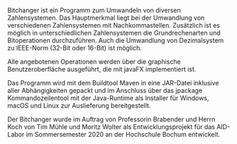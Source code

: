 Bitchanger ist ein Programm zum Umwandeln von diversen Zahlensystemen. Das Hauptmerkmal liegt bei der Umwandlung
von verschiedenen Zahlensystemen mit Nachkommastellen. Zusätzlich ist es möglich in unterschiedlichen Zahlensystemen
die Grundrechenarten und Bitoperationen durchzuführen. Auch die Umwandlung von Dezimalsystem zu IEEE-Norm (32-Bit oder
16-Bit) ist möglich.

Alle angebotenen Operationen werden über die graphische Benutzeroberfläche ausgeführt, die mit javaFX implementiert ist.

Das Programm wird mit dem Buildtool Maven in eine JAR-Datei inklusive aller Abhängigkeiten gepackt und im Anschluss über
das jpackage Kommandozeilentool mit der Java-Runtime als Installer für Windows, macOS und Linux zur Auslieferung bereitgestellt.

Der Bitchanger wurde im Auftrag von Professorin Brabender und Herrn Koch von Tim Mühle und Moritz Wolter als Entwicklungsprojekt für das AID-Labor im Sommersemester 2020 an der Hochschule Bochum entwickelt.